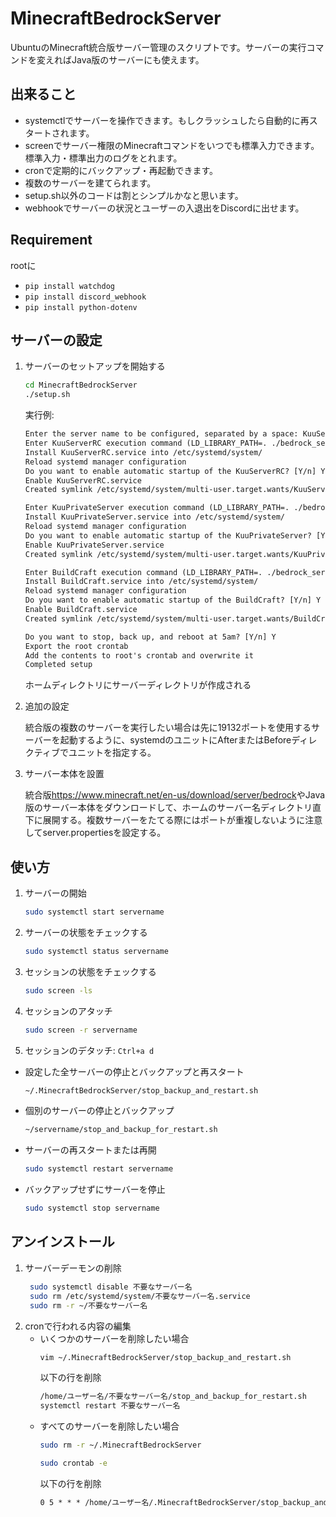 # MinecraftBedrockServer

UbuntuのMinecraft統合版サーバー管理のスクリプトです。サーバーの実行コマンドを変えればJava版のサーバーにも使えます。

## 出来ること

- systemctlでサーバーを操作できます。もしクラッシュしたら自動的に再スタートされます。
- screenでサーバー権限のMinecraftコマンドをいつでも標準入力できます。標準入力・標準出力のログをとれます。
- cronで定期的にバックアップ・再起動できます。
- 複数のサーバーを建てられます。
- setup.sh以外のコードは割とシンプルかなと思います。
- webhookでサーバーの状況とユーザーの入退出をDiscordに出せます。


## Requirement
rootに
- `pip install watchdog`
- `pip install discord_webhook`
- `pip install python-dotenv`

## サーバーの設定

1. サーバーのセットアップを開始する

    ```bash
    cd MinecraftBedrockServer
    ./setup.sh
    ```

    実行例:

    ```txt
    Enter the server name to be configured, separated by a space: KuuServerRC KuuPrivateServer BuildCraft
    Enter KuuServerRC execution command (LD_LIBRARY_PATH=. ./bedrock_server)
    Install KuuServerRC.service into /etc/systemd/system/
    Reload systemd manager configuration
    Do you want to enable automatic startup of the KuuServerRC? [Y/n] Y
    Enable KuuServerRC.service
    Created symlink /etc/systemd/system/multi-user.target.wants/KuuServerRC.service → /etc/systemd/system/KuuServerRC.service.

    Enter KuuPrivateServer execution command (LD_LIBRARY_PATH=. ./bedrock_server)
    Install KuuPrivateServer.service into /etc/systemd/system/
    Reload systemd manager configuration
    Do you want to enable automatic startup of the KuuPrivateServer? [Y/n] Y
    Enable KuuPrivateServer.service
    Created symlink /etc/systemd/system/multi-user.target.wants/KuuPrivateServer.service → /etc/systemd/system/KuuPrivateServer.service.

    Enter BuildCraft execution command (LD_LIBRARY_PATH=. ./bedrock_server) java -Xmx1024M -Xms1024M -jar forge-xxx-universal.jar
    Install BuildCraft.service into /etc/systemd/system/
    Reload systemd manager configuration
    Do you want to enable automatic startup of the BuildCraft? [Y/n] Y
    Enable BuildCraft.service
    Created symlink /etc/systemd/system/multi-user.target.wants/BuildCraft.service → /etc/systemd/system/BuildCraft.service.

    Do you want to stop, back up, and reboot at 5am? [Y/n] Y
    Export the root crontab
    Add the contents to root's crontab and overwrite it
    Completed setup
    ```

    ホームディレクトリにサーバーディレクトリが作成される

2. 追加の設定

    統合版の複数のサーバーを実行したい場合は先に19132ポートを使用するサーバーを起動するように、systemdのユニットにAfterまたはBeforeディレクティブでユニットを指定する。

3. サーバー本体を設置

    統合版<https://www.minecraft.net/en-us/download/server/bedrock>やJava版のサーバー本体をダウンロードして、ホームのサーバー名ディレクトリ直下に展開する。複数サーバーをたてる際にはポートが重複しないように注意してserver.propertiesを設定する。

## 使い方

1. サーバーの開始

    ```bash
    sudo systemctl start servername
    ```

2. サーバーの状態をチェックする

    ```bash
    sudo systemctl status servername
    ```

3. セッションの状態をチェックする

    ```bash
    sudo screen -ls
    ```

4. セッションのアタッチ

    ```bash
    sudo screen -r servername
    ```

5. セッションのデタッチ: `Ctrl+a d`

- 設定した全サーバーの停止とバックアップと再スタート

    ```bash
    ~/.MinecraftBedrockServer/stop_backup_and_restart.sh
    ```

- 個別のサーバーの停止とバックアップ

    ```bash
    ~/servername/stop_and_backup_for_restart.sh
    ```

- サーバーの再スタートまたは再開

    ```bash
    sudo systemctl restart servername
    ```

- バックアップせずにサーバーを停止

    ```bash
    sudo systemctl stop servername
    ```

## アンインストール

1. サーバーデーモンの削除
   ```bash
    sudo systemctl disable 不要なサーバー名
    sudo rm /etc/systemd/system/不要なサーバー名.service
    sudo rm -r ~/不要なサーバー名
    ```
2. cronで行われる内容の編集
    - いくつかのサーバーを削除したい場合
        ```bash
        vim ~/.MinecraftBedrockServer/stop_backup_and_restart.sh
        ```
        以下の行を削除
        ```txt
        /home/ユーザー名/不要なサーバー名/stop_and_backup_for_restart.sh
        systemctl restart 不要なサーバー名
        ```
    - すべてのサーバーを削除したい場合
        ```bash
        sudo rm -r ~/.MinecraftBedrockServer
        ```
        ```bash
        sudo crontab -e
        ```
        以下の行を削除
        ```txt
        0 5 * * * /home/ユーザー名/.MinecraftBedrockServer/stop_backup_and_restart.sh
        ```

